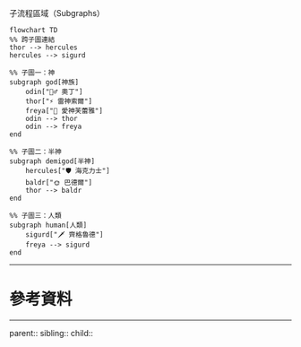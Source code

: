 子流程區域（Subgraphs）　


```mermaid
flowchart TD
%% 跨子圖連結
thor --> hercules
hercules --> sigurd

%% 子圖一：神
subgraph god[神族]
    odin["🧙‍♂️ 奧丁"]
    thor["⚡ 雷神索爾"]
    freya["🌸 愛神芙蕾雅"]
    odin --> thor
    odin --> freya
end

%% 子圖二：半神
subgraph demigod[半神]
    hercules["🛡️ 海克力士"]
    baldr["🌞 巴德爾"]
    thor --> baldr
end

%% 子圖三：人類
subgraph human[人類]
    sigurd["🗡️ 齊格魯德"]
    freya --> sigurd
end
```
- - -
# 參考資料

- - -
parent::
sibling::
child::